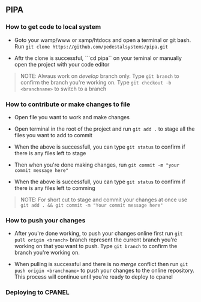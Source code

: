 ## PIPA


### How to get code to local system

* Goto your wamp/www or xamp/htdocs and open a terminal or git bash. Run ```git clone https://github.com/pedestalsystems/pipa.git```

* Aftr the clone is successful, ```cd pipa`` on your teminal or manually open the project with your code editor

> NOTE: Alwaus work on *develop* branch only. Type ```git branch``` to confirm the branch you're working on.
> Type ```git checkout -b <branchname>``` to switch to a branch


### How to contribute or make changes to file

* Open file you want to work and make changes

* Open terminal in the root of the project and run ```git add .``` to stage all the files you want to add to commit

* When the above is successfull, you can type ```git status``` to confirm if there is any files left to stage

* Then when you're done making changes, run ```git commit -m "your commit message here"``` 

* When the above is successfull, you can type ```git status``` to confirm if there is any files left to comming

> NOTE: For short cut to stage and commit your changes at once use ```git add . && git commit -m "Your commit message here"```


### How to push your changes

* After you're done working, to push your changes online first run ```git pull origin <branch>```
branch represent the current branch you're working on that you want to push.
Type ```git branch``` to confirm the branch you're working on.

* When pulling is successful and there is no *merge* conflict then run ```git push origin <branchname>```
to push your changes to the online repository. This process will continue until you're ready to deploy 
to cpanel


### Deploying to CPANEL
